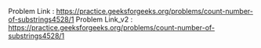 Problem Link : https://practice.geeksforgeeks.org/problems/count-number-of-substrings4528/1
Problem Link_v2 : https://practice.geeksforgeeks.org/problems/count-number-of-substrings4528/1